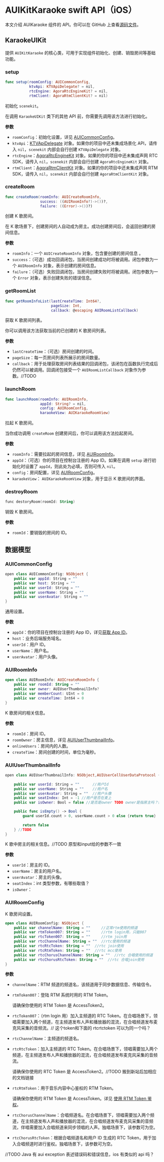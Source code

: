# AUIKitKaraoke swift API（iOS）

本文介绍 AUIKaraoke 组件的 API。你可以在 GitHub 上查看[源码文件](https://github.com/AgoraIO-Community/AUIKaraoke/tree/main/iOS)。

## KaraokeUIKit

提供 `AUIKitKaraoke` 的核心类，可用于实现组件初始化、创建、销毁房间等基础功能。

### setup

```swift
func setup(roomConfig: AUICommonConfig,
           ktvApi: KTVApiDelegate? = nil,
           rtcEngine: AgoraRtcEngineKit? = nil,
           rtmClient: AgoraRtmClientKit? = nil) 
```

初始化 `scenekit`。

在调用 `KaraokeUIKit` 类下的其他 API 前，你需要先调用该方法进行初始化。

**参数**

- `roomConfig`：初始化设置，详见 [AUICommonConfig](#AUICommonConfig)。
- `ktvApi`：[KTVApiDelegate](https://docportal.shengwang.cn/cn/online-ktv/ktv_api_oc?platform=iOS#ktvapidelegate) 对象。如果你的项目中还未集成场景化 API，请传入 `nil`，`scenekit` 内部会自行创建 `KTVApiDelegate` 对象。
- `rtcEngine`：[AgoraRtcEngineKit](https://docportal.shengwang.cn/cn/online-ktv/API%20Reference/ios_ng/API/rtc_interface_class.html#class_irtcengine) 对象。如果的你的项目中还未集成声网 RTC SDK，请传入 `nil`，`scenekit` 内部会自行创建 `AgoraRtcEngineKit` 对象。
- `rtmClient`：[AgoraRtmClientKit](https://doc.shengwang.cn/doc/rtm2/oc/landing-page) 对象。如果的你的项目中还未集成声网 RTM SDK，请传入 `nil`，`scenekit` 内部会自行创建 `AgoraRtmClientKit` 对象。

### createRoom

```swift
func createRoom(roomInfo: AUICreateRoomInfo,
                success: ((AUIRoomInfo?)->())?,
                failure: ((Error)->())?)
```

创建 K 歌房间。

在 K 歌场景下，创建房间的人自动成为房主。成功创建房间后，会返回创建的房间信息。

**参数**

- `roomInfo`：一个 `AUICreateRoomInfo` 对象，包含要创建的房间信息 。
- `success`：（可选）成功回调闭包，当房间创建成功时将被调用。闭包参数为一个 `AUIRoomInfo` 对象，表示创建的房间信息。
- `failure`：（可选）失败回调闭包，当房间创建失败时将被调用。闭包参数为一个 `Error` 对象，表示创建失败的错误信息。

### getRoomList

```swift
func getRoomInfoList(lastCreateTime: Int64?, 
                     pageSize: Int, 
                     callback: @escaping AUIRoomListCallback)
```

获取 K 歌房间列表。

你可以调用该方法获取当前的已创建的 K 歌房间列表。

**参数**

- `lastCreateTime`：（可选）房间创建的时间。
- `pageSize`：每一页房间列表所展示的房间数量。
- `callback`：用于处理获取房间列表结果的回调闭包，该闭包在函数执行完成后仍然可以被调用。回调闭包接受一个 `AUIRoomListCallback` 对象作为参数。//TODO

### launchRoom

```swift
func launchRoom(roomInfo: AUIRoomInfo,
                appId: String? = nil,
                config: AUIRoomConfig,
                karaokeView: AUIKaraokeRoomView) 
```

拉起 K 歌房间。

当你成功调用 `createRoom` 创建房间后，你可以调用该方法拉起房间。

**参数**

- `roomInfo`：需要拉起的房间信息，详见 [AUIRoomInfo](#AUIRoomInfo)。
- `appId`：（可选）你的项目在控制台注册的 App ID。如果在调用 `setup` 进行初始化时设置了 `appId`，则此处为必填，否则可传入 `nil`。
- `config`：房间配置，详见 [AUIRoomConfig](#AUIRoomConfig)。
- `karaokeView`： `AUIKaraokeRoomView` 对象，用于显示 K 歌房间的界面。

### destroyRoom

```kotlin
func destoryRoom(roomId: String)
```

销毁 K 歌房间。

**参数**

- `roomId`：要销毁的房间的 ID。

## 数据模型

### <h3 className="anchor" id="AUICommonConfig"> AUICommonConfig</h3>

```swift
open class AUICommonConfig: NSObject {
    public var appId: String = ""
    public var host: String = ""
    public var userId: String = ""
    public var userName: String = ""
    public var userAvatar: String = ""
}
```

通用设置。

**参数**

- `appId`：你的项目在控制台注册的 App ID，详见[获取 App ID](https://docportal.shengwang.cn/cn/Agora%20Platform/get_appid_token?platform=All%20Platforms#获取-app-id)。
- `host`：业务后端服务域名。
- `userId`：用户 ID。
- `userName`：用户名。
- `userAvatar`：用户头像。

### <h3 className="anchor" id="AUIRoomInfo">AUIRoomInfo</h3>

```kotlin
open class AUIRoomInfo: AUICreateRoomInfo {
    public var roomId: String = "" 
    public var owner: AUIUserThumbnailInfo? 
    public var memberCount: UInt = 0 
    public var createTime: Int64 = 0 
}
```

K 歌房间的相关信息。

**参数**

- `roomId`：房间 ID。
- `roomOwner`：房主信息，详见 [AUIUserThumbnailInfo](#AUIUserThumbnailInfo)。
- `onlineUsers`：房间内的人数。
- `createTime`：房间创建的时间，单位为毫秒。

### <h3 className="anchor" id="AUIUserThumbnailInfo">AUIUserThumbnailInfo</h3>

```swift
open class AUIUserThumbnailInfo: NSObject,AUIUserCellUserDataProtocol {
    
    public var userId: String = ""      //用户Id
    public var userName: String = ""    //用户名
    public var userAvatar: String = ""  //用户头像
    public var seatIndex: Int = -1 //用户是否在麦上
    public var isOwner: Bool = false //是否是owner TODO owner是指房主吗？但是这个本来就是房主相关信息了

    public func isEmpty() -> Bool {
        guard userId.count > 0, userName.count > 0 else {return true}
        
        return false
    } //TODO 
}
```

K 歌中房主的相关信息。//TODO 原型和input给的参数不一致

**参数**

- `userId`：房主的 ID。
- `userName`：房主的用户名。
- `userAvatar`：房主的头像。
- `seatIndex`：int 类型参数，有哪些取值？
- `isOwner`：

### <h3 className="anchor" id="AUIRoomConfig">AUIRoomConfig</h3>

K 歌房间设置。

```kotlin
open class AUIRoomConfig: NSObject {
    public var channelName: String = ""     //正常rtm使用的频道
    public var rtmToken007: String = ""     //rtm login用，只能007
    public var rtcToken007: String = ""     //rtm join用
    public var rtcChannelName: String = ""  //rtc使用的频道
    public var rtcRtcToken: String = ""  //rtc join使用
    public var rtcRtmToken: String = ""  //rtc mcc使用
    public var rtcChorusChannelName: String = ""  //rtc 合唱使用的频道
    public var rtcChorusRtcToken: String = ""  //rtc 合唱join使用
}
```

**参数**

- `channelName`：RTM 频道的频道名，该频道用于同步数据信息、传输信令。

- `rtmToken007`：登陆 RTM 系统时用的 RTM Token。

  <Admonition type="caution" title="注意">

  请确保你使用的 RTM Token 是 AccessToken2。

- `rtcToken007`：（rtm login 用）加入主频道的 RTC Token。在合唱场景下，领唱需要加入两个频道，在主频道发布人声和播放器的混流，在合唱频道发布麦克风采集的音频流。// 这个token和下面的 rtcrtctoken 可以为同一个吗？

- `rtcChannelName`：主频道的频道名。

- `rtcRtcToken`：加入主频道的 RTC Token。在合唱场景下，领唱需要加入两个频道，在主频道发布人声和播放器的混流，在合唱频道发布麦克风采集的音频流。

  <Admonition type="caution" title="注意">

  请确保你使用的 RTC Token 是 AccessToken2。//TODO 搬到新站后加相应的文档链接

  </Admonition>

- `rtcRtmToken`：用于音乐内容中心鉴权的 RTM Token。

  <Admonition type="caution" title="注意">

  请确保你使用的 RTM Token 是 AccessToken。详见 <a href="https://docportal.shengwang.cn/cn/Real-time-Messaging/token_upgrade_rtm#参考">使用 RTM Token 鉴权</a>。

  </Admonition>

- `rtcChorusChannelName`：合唱频道名。在合唱场景下，领唱需要加入两个频道，在主频道发布人声和播放器的混流，在合唱频道发布麦克风采集的音频流，伴唱需要加入合唱频道来同步领唱的人声。独唱场景下，该参数可为空。

- `rtcChorusRtcToken`：根据合唱频道名和用户 ID 生成的 RTC Token，用于加入合唱频道时进行鉴权。独唱场景下，该参数可为空。

//TODO Java 有 aui exception 表述错误码和错误信息，ios 有类似的 api 吗？





 